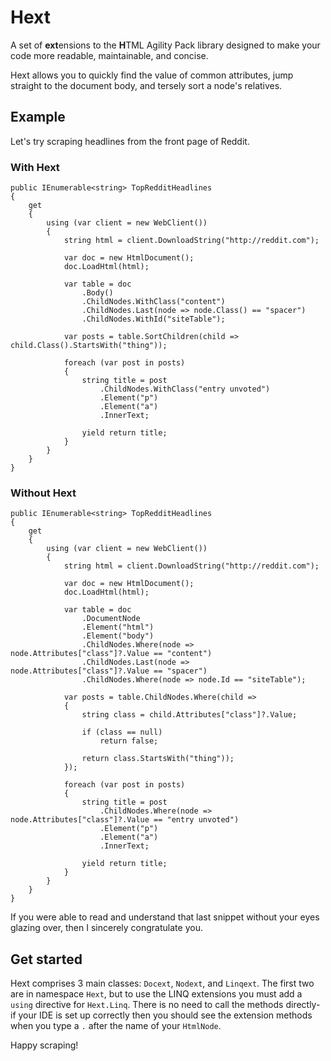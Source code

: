 # Hext
A set of **ext**ensions to the **H**TML Agility Pack library designed to make your code more readable, maintainable, and concise.

Hext allows you to quickly find the value of common attributes, jump straight to the document body, and tersely sort a node's relatives.

## Example
Let's try scraping headlines from the front page of Reddit.

### With Hext

    public IEnumerable<string> TopRedditHeadlines
    {
        get
        {
            using (var client = new WebClient())
            {
                string html = client.DownloadString("http://reddit.com");
            
                var doc = new HtmlDocument();
                doc.LoadHtml(html);
                
                var table = doc
                    .Body()
                    .ChildNodes.WithClass("content")
                    .ChildNodes.Last(node => node.Class() == "spacer")
                    .ChildNodes.WithId("siteTable");
                
                var posts = table.SortChildren(child => child.Class().StartsWith("thing"));
                
                foreach (var post in posts)
                {
                    string title = post
                        .ChildNodes.WithClass("entry unvoted")
                        .Element("p")
                        .Element("a")
                        .InnerText;
                    
                    yield return title;
                }
            }
        }
    }

### Without Hext

    public IEnumerable<string> TopRedditHeadlines
    {
        get
        {
            using (var client = new WebClient())
            {
                string html = client.DownloadString("http://reddit.com");
            
                var doc = new HtmlDocument();
                doc.LoadHtml(html);
                
                var table = doc
                    .DocumentNode
                    .Element("html")
                    .Element("body")
                    .ChildNodes.Where(node => node.Attributes["class"]?.Value == "content")
                    .ChildNodes.Last(node => node.Attributes["class"]?.Value == "spacer")
                    .ChildNodes.Where(node => node.Id == "siteTable");
                
                var posts = table.ChildNodes.Where(child =>
                {
                    string class = child.Attributes["class"]?.Value;
                    
                    if (class == null)
                        return false;
                    
                    return class.StartsWith("thing"));
                });
                
                foreach (var post in posts)
                {
                    string title = post
                        .ChildNodes.Where(node => node.Attributes["class"]?.Value == "entry unvoted")
                        .Element("p")
                        .Element("a")
                        .InnerText;
                    
                    yield return title;
                }
            }
        }
    }

If you were able to read and understand that last snippet without your eyes glazing over, then I sincerely congratulate you.

## Get started
Hext comprises 3 main classes: `Docext`, `Nodext`, and `Linqext`. The first two are in namespace `Hext`, but to use the LINQ extensions you must add a `using` directive for `Hext.Linq`. There is no need to call the methods directly- if your IDE is set up correctly then you should see the extension methods when you type a `.` after the name of your `HtmlNode`.

Happy scraping!
